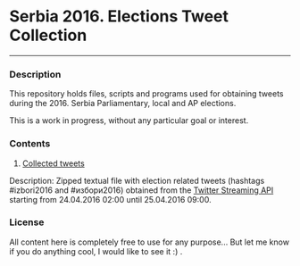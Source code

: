 # Serbia 2016. Elections Tweet Collection
-----

### Description
This repository holds files, scripts and programs used for obtaining tweets during the 2016. Serbia Parliamentary, local and AP elections.

This is a work in progress, without any particular goal or interest.

### Contents
1. [Collected tweets](https://github.com/salex89/SerbiaElectionScraper/raw/master/tweets/tweets.txt.zip)

Description: Zipped textual file with election related tweets (hashtags #izbori2016 and #избори2016) obtained from the [Twitter Streaming API](https://dev.twitter.com/streaming/overview) starting from 24.04.2016 02:00 until 25.04.2016 09:00. 

### License
All content here is completely free to use for any purpose... But let me know if you do anything cool, I would like to see it :) .
